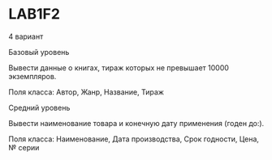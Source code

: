 # LAB1F2
4 вариант

Базовый уровень

Вывести данные о книгах, тираж которых не превышает 10000 экземпляров.

Поля класса: 
Автор,
Жанр,
Название,
Тираж


Средний уровень

Вывести наименование товара и конечную дату применения (годен до:).

Поля класса: 
Наименование,
Дата производства,
Срок годности,
Цена,
№ серии
